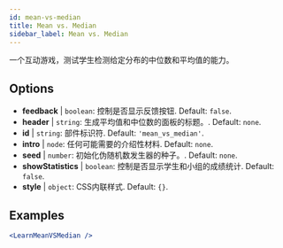 ```yaml
---
id: mean-vs-median
title: Mean vs. Median
sidebar_label: Mean vs. Median
---
```


一个互动游戏，测试学生检测给定分布的中位数和平均值的能力。

## Options

* __feedback__ | `boolean`: 控制是否显示反馈按钮. Default: `false`.
* __header__ | `string`: 生成平均值和中位数的面板的标题。. Default: `none`.
* __id__ | `string`: 部件标识符. Default: `'mean_vs_median'`.
* __intro__ | `node`: 任何可能需要的介绍性材料. Default: `none`.
* __seed__ | `number`: 初始化伪随机数发生器的种子。. Default: `none`.
* __showStatistics__ | `boolean`: 控制是否显示学生和小组的成绩统计. Default: `false`.
* __style__ | `object`: CSS内联样式. Default: `{}`.


## Examples

```jsx live
<LearnMeanVSMedian />
```

